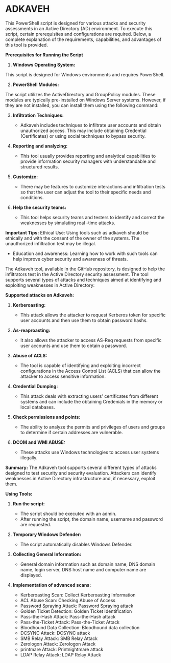# ADKAVEH
This PowerShell script is designed for various attacks and security 
assessments in an Active Directory (AD) environment. To execute this 
script, certain prerequisites and configurations are required. Below, a 
complete explanation of the requirements, capabilities, and advantages 
of this tool is provided.

 **Prerequisites for Running the Script**

1. **Windows Operating System:**

This script is designed for Windows environments and requires PowerShell.

2. **PowerShell Modules:**

The script utilizes the ActiveDirectory and GroupPolicy
modules. These modules are typically pre-installed on Windows Server 
systems. However, if they are not installed, you can install them using 
the following command:

3. **Infiltration Techniques:**
   - Adkaveh includes techniques to infiltrate user accounts and obtain unauthorized access. This may include obtaining Credential (Certificates) or using social techniques to bypass security.

4. **Reporting and analyzing:**
   - This tool usually provides reporting and analytical capabilities to provide information security managers with understandable and structured results.

5. **Customize:**
   - There may be features to customize interactions and infiltration tests so that the user can adjust the tool to their specific needs and conditions.

6. **Help the security teams:**
   - This tool helps security teams and testers to identify and correct the weaknesses by simulating real -time attacks.

 **Important Tips:**
Ethical Use: Using tools such as adkaveh should be ethically and with the consent of the owner of the systems. The unauthorized infiltration test may be illegal.
- Education and awareness: Learning how to work with such tools can help improve cyber security and awareness of threats.


The Adkaveh tool, available in the GitHub repository, is designed to help the infiltrators test in the Active Directory security assessment. The tool supports several types of attacks and techniques aimed at identifying and exploiting weaknesses in Active Directory:

**Supported attacks on Adkaveh:**

1. **Kerberoasting:**
   - This attack allows the attacker to request Kerberos token for specific user accounts and then use them to obtain password hashs.

2. **As-reaproasting:**
   - It also allows the attacker to access AS-Req requests from specific user accounts and use them to obtain a password.

3. **Abuse of ACLS:**
   - The tool is capable of identifying and exploiting incorrect configurations in the Access Control List (ACLS) that can allow the attacker to access sensitive information.

4. **Credential Dumping:**
   - This attack deals with extracting users' certificates from different systems and can include the obtaining Credenials in the memory or local databases.

5. **Check permissions and points:**
   - The ability to analyze the permits and privileges of users and groups to determine if certain addresses are vulnerable.

6. **DCOM and WMI ABUSE:**
   - These attacks use Windows technologies to access user systems illegally.

**Summary:**
The Adkaveh tool supports several different types of attacks designed to test security and security evaluation. Attackers can identify weaknesses in Active Directory infrastructure and, if necessary, exploit them.

**Using Tools:**
1. **Run the script:**
   - The script should be executed with an admin.
   - After running the script, the domain name, username and password are requested.

2. **Temporary Windows Defender:**
   - The script automatically disables Windows Defender.

3. **Collecting General Information:**
   - General domain information such as domain name, DNS domain name, login server, DNS host name and computer name are displayed.

4. **Implementation of advanced scans:**
   - Kerberoasting Scan: Collect Kerberoasting Information
   - ACL Abuse Scan: Checking Abuse of Access
   - Password Spraying Attack: Password Spraying attack
   - Golden Ticket Detection: Golden Ticket Identification
   - Pass-the-Hash Attack: Pass-the-Hash attack
   - Pass-the-Ticket Attack: Pass-the-Ticket Attack
   - Bloodhound Data Collection: Bloodhound data collection
   - DCSYNC Attack: DCSYNC attack
   - SMB Relay Attack: SMB Relay Attack
   - Zerologon Attack: Zerologon Attack
   - printmare Attack: Printnightmare attack
   - LDAP Relay Attack: LDAP Relay Attack
